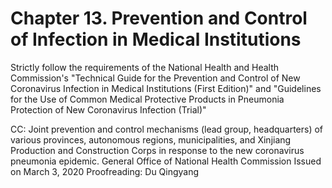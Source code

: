 # Chapter 13. Prevention and Control of Infection in Medical Institutions

Strictly follow the requirements of the National Health and Health Commission's "Technical Guide for the Prevention and Control of New Coronavirus Infection in Medical Institutions (First Edition)" and "Guidelines for the Use of Common Medical Protective Products in Pneumonia Protection of New Coronavirus Infection (Trial)"


CC: Joint prevention and control mechanisms (lead group, headquarters) of various provinces, autonomous regions, municipalities, and Xinjiang Production and Construction Corps in response to the new coronavirus pneumonia epidemic.
General Office of National Health Commission
Issued on March 3, 2020
Proofreading: Du Qingyang

